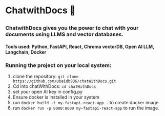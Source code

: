 <h1 align="left"> <p>ChatwithDocs 📄 </p></h1>
<h3 align="left">
    <p align="left"> 
        ChatwithDocs gives you the power to chat with your documents using LLMS and vector databases. 
   </p>
</h3>


<h4 align="left">
    <p align="left"> 
        Tools used: Python, FastAPI, React, Chroma vectorDB, Open AI LLM, Langchain, Docker
   </p>
</h3>



### Running the project on your local system:

1. clone the repository: `git clone https://github.com/Ubaidb936/chatWithDocs.git`
2. Cd into chatWithDocs:  `cd chatWithDocs`
3. set your open AI key in config.py
4. Ensure docker is installed in your system
5. run `docker build -t my-fastapi-react-app .` to create docker image.
6. run `docker run -p 8000:8000 my-fastapi-react-app` to run the image.
